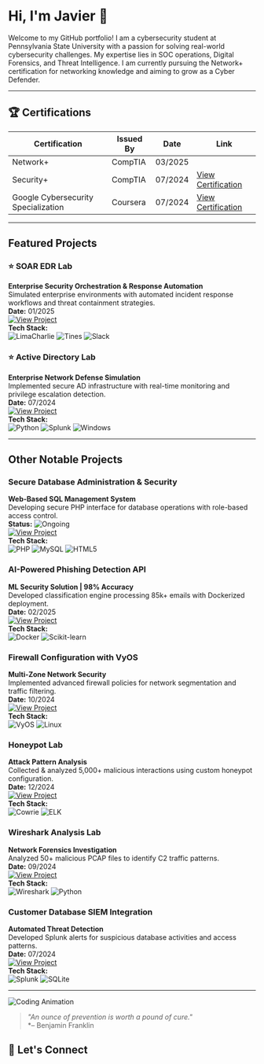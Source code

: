 # Hi, I'm Javier 👋  

Welcome to my GitHub portfolio! I am a cybersecurity student at Pennsylvania State University with a passion for solving real-world cybersecurity challenges. My expertise lies in SOC operations, Digital Forensics, and Threat Intelligence. I am currently pursuing the Network+ certification for networking knowledge and aiming to grow as a Cyber Defender.

---

## 🏆 Certifications
| Certification        | Issued By       | Date        | Link                      |
|----------------------|-----------------|-------------|---------------------------|
| Network+ | CompTIA | 03/2025 | |
| Security+            | CompTIA         | 07/2024     | [View Certification](https://www.credly.com/badges/5386daf1-dd5a-4637-a0f3-fbc3b5e3eaac/public_url) |
| Google Cybersecurity Specialization | Coursera     | 07/2024     | [View Certification](https://www.coursera.org/account/accomplishments/specialization/3KAZ2UT5LSAS) |

---

## Featured Projects  

### ⭐ SOAR EDR Lab
**Enterprise Security Orchestration & Response Automation**  
Simulated enterprise environments with automated incident response workflows and threat containment strategies.  
**Date:** 01/2025  
[![View Project](https://img.shields.io/badge/View-Project-informational)](https://github.com/javo2002/SOAR-EDR)  
**Tech Stack:**  
![LimaCharlie](https://img.shields.io/badge/-LimaCharlie-FF6C37?style=flat&color=rgba(240,240,240,0.8)) 
![Tines](https://img.shields.io/badge/-Tines-00C7B7?style=flat&color=rgba(240,240,240,0.8)) 
![Slack](https://img.shields.io/badge/-Slack-4A154B?style=flat&logo=slack&color=rgba(240,240,240,0.8))

### ⭐ Active Directory Lab  
**Enterprise Network Defense Simulation**  
Implemented secure AD infrastructure with real-time monitoring and privilege escalation detection.  
**Date:** 07/2024  
[![View Project](https://img.shields.io/badge/View-Project-informational)](https://github.com/javo2002/Active-Directory-Analysis)  
**Tech Stack:**  
![Python](https://img.shields.io/badge/-Python-3776AB?style=flat&logo=python&color=rgba(240,240,240,0.8)) 
![Splunk](https://img.shields.io/badge/-Splunk-000000?style=flat&logo=splunk&color=rgba(240,240,240,0.8)) 
![Windows](https://img.shields.io/badge/-Windows-0078D6?style=flat&logo=windows&color=rgba(240,240,240,0.8))

---

## Other Notable Projects

### Secure Database Administration & Security  
**Web-Based SQL Management System**  
Developing secure PHP interface for database operations with role-based access control.  
**Status:** ![Ongoing](https://img.shields.io/badge/Status-Ongoing-blue)  
[![View Project](https://img.shields.io/badge/View-Repo-critical)](https://github.com/javo2002/Database-Security-Webspace)  
**Tech Stack:**  
![PHP](https://img.shields.io/badge/-PHP-777BB4?style=flat&logo=php&color=rgba(240,240,240,0.8)) 
![MySQL](https://img.shields.io/badge/-MySQL-4479A1?style=flat&logo=mysql&color=rgba(240,240,240,0.8)) 
![HTML5](https://img.shields.io/badge/-HTML5-E34F26?style=flat&logo=html5&color=rgba(240,240,240,0.8))

### AI-Powered Phishing Detection API  
**ML Security Solution | 98% Accuracy**  
Developed classification engine processing 85k+ emails with Dockerized deployment.  
**Date:** 02/2025  
[![View Project](https://img.shields.io/badge/View-Project-success)](https://github.com/javo2002/AI-Powered-Phishing-Detection-API)  
**Tech Stack:**  
![Docker](https://img.shields.io/badge/-Docker-2496ED?style=flat&logo=docker&color=rgba(240,240,240,0.8)) 
![Scikit-learn](https://img.shields.io/badge/-Scikit_learn-F7931E?style=flat&logo=scikitlearn&color=rgba(240,240,240,0.8))

### Firewall Configuration with VyOS  
**Multi-Zone Network Security**  
Implemented advanced firewall policies for network segmentation and traffic filtering.  
**Date:** 10/2024  
[![View Project](https://img.shields.io/badge/View-Project-success)](https://github.com/javo2002/Firewall-Configuration-VyOS)  
**Tech Stack:**  
![VyOS](https://img.shields.io/badge/-VyOS-00A8E1?style=flat&color=rgba(240,240,240,0.8)) 
![Linux](https://img.shields.io/badge/-Linux-FCC624?style=flat&logo=linux&color=rgba(240,240,240,0.8))

### Honeypot Lab  
**Attack Pattern Analysis**  
Collected & analyzed 5,000+ malicious interactions using custom honeypot configuration.  
**Date:** 12/2024  
[![View Project](https://img.shields.io/badge/View-Repo-informational)](https://github.com/javo2002/Cowrie-Honeypot)  
**Tech Stack:**  
![Cowrie](https://img.shields.io/badge/-Cowrie-8A2BE2?style=flat&color=rgba(240,240,240,0.8)) 
![ELK](https://img.shields.io/badge/-ELK_Stack-005571?style=flat&color=rgba(240,240,240,0.8))

### Wireshark Analysis Lab  
**Network Forensics Investigation**  
Analyzed 50+ malicious PCAP files to identify C2 traffic patterns.  
**Date:** 09/2024  
[![View Project](https://img.shields.io/badge/View-Repo-blue)](https://github.com/javo2002/Wireshark-Basics)  
**Tech Stack:**  
![Wireshark](https://img.shields.io/badge/-Wireshark-1679A7?style=flat&color=rgba(240,240,240,0.8)) 
![Python](https://img.shields.io/badge/-Python-3776AB?style=flat&logo=python&color=rgba(240,240,240,0.8))

### Customer Database SIEM Integration  
**Automated Threat Detection**  
Developed Splunk alerts for suspicious database activities and access patterns.  
**Date:** 07/2024  
[![View Project](https://img.shields.io/badge/View-Repo-important)](https://github.com/javo2002/Customer-Database-SIEM-Analysis)  
**Tech Stack:**  
![Splunk](https://img.shields.io/badge/-Splunk-000000?style=flat&logo=splunk&color=rgba(240,240,240,0.8)) 
![SQLite](https://img.shields.io/badge/-SQLite-003B57?style=flat&logo=sqlite&color=rgba(240,240,240,0.8))

---
 
![Coding Animation](https://media.giphy.com/media/13HgwGsXF0aiGY/giphy.gif)
> *"An ounce of prevention is worth a pound of cure."*  
> *– Benjamin Franklin

## 💬 Let's Connect 
